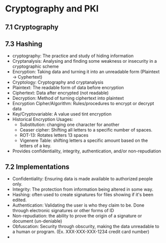 # Cryptography and PKI
## 7.1 Cryptography
## 7.3 Hashing
* cryptography: The practice and study of hiding information
* Cryptanalysis: Analysing and finding some weakness or insecurity in a cryptographic scheme
* Encryption: Taking data and turning it into an unreadable form (Plaintext -> Cyphertext)
* Cryptology: Cryptography and cryptanalysis
* Plaintext: The readable form of data before encryption
* Ciphertext: Data after encrypted (not readable)
* Decryption: Method of turning ciphertext into plaintext
* Encryption Cipher/Algorithm: Rules/procedures to encrypt or decrypt data
* Key/Cryptovariable: A value used tint encryption
* Historical Encryption Usages:
  * Substitution: changing one character for another
  * Ceaser cipher: Shifting all letters to a specific number of spaces.
  * ROT-13: Rotates letters 13 spaces
  * Vigenere Table: shifting letters a specific amount based on the letters of a key.
* Provides confidentiality, integrity, authentication, and/or non-repudiation 


## 7.2 Implementations
* Confidentiality: Ensuring data is made available to authorized people only.
* Integrity: The protection from information being altered in some way.
* Hashing: often used to create signatures for files showing if it's been edited.
* Authentication: Validating the user is who they claim to be. Done through electronic signatures or other forms of ID
* Non-repudiation: the ability to prove the origin of a signature or document (un-deniable)
* Obfuscation: Security through obscurity, making the data unreadable to a human or program. (Ex. XXX-XXX-XXX-1234 credit card number)
* 
